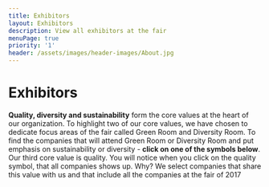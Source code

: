 ```yaml
---
title: Exhibitors
layout: Exhibitors
description: View all exhibitors at the fair
menuPage: true
priority: '1'
header: /assets/images/header-images/About.jpg
---
```


# Exhibitors

**Quality, diversity **and** sustainability** form the core values at the heart of our organization. To highlight two of our core values, we have chosen to dedicate focus areas of the fair called Green Room and Diversity Room. To find the companies that will attend Green Room or Diversity Room and put emphasis on sustainability or diversity - **click on one of the symbols below**. Our third core value is quality. You will notice when you click on the quality symbol, that all companies shows up. Why? We select companies that share this value with us and that include all the companies at the fair of 2017

